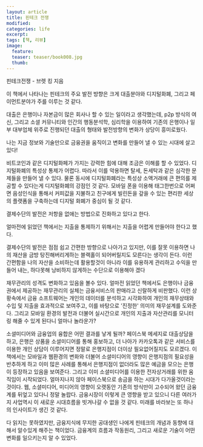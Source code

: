 ```yaml
---
layout: article
title: 핀테크 전쟁
modified:
categories: life
excerpt:
tags: [책, 리뷰]
image:
  feature:
  teaser: teaser/book008.jpg
  thumb:
---
```



핀테크전쟁 - 브렛 킹 지음

이 책에서 나타나는 핀테크의 주요 발전 방향은 크게 대출분야와 디지털화폐, 그리고 페이먼트분야가 주를 이루는 것 같다.



대출은 은행이나 자본금이 많은 회사나 할 수 있는 일이라고 생각했는데, p2p 방식의 여신, 그리고 소셜 커뮤니티와 인간의 행동분석학, 심리학을 이용하여 기존의 은행이나 일부 대부업체 위주로 진행되던 대출의 형태와 발전방향의 변화가 상당이 흥미로웠다. 

나는 지금 정보와 기술만으로 금융권을 움직이고 변화를 만들어 낼 수 있는 시대에 살고있다!






비트코인과 같은 디지털화페가 가지는 강력한 힘에 대해 조금은 이해를 할 수 있었다. 
디지털화폐의 특성상 통제가 어렵다. 
따라서 이를 악용하면 탈세, 돈세탁과 같은 심각한 문제들을 만들어 낼 수 있다. 
물론 동시에 디지털화폐라는 특성상 소액거래에 큰 편의를 제공할 수 있다는게 디지털화폐의 강점인 것 같다. 
모바일 폰을 이용해 태그한번으로 어쩌면 음성인식을 통해서 커피값을 지불하고 친구에게 빌린돈을 갚을 수 있는 편리한 세상의 플랫폼을 구축하는데 디지털 화폐가 중심이 될 것 같다.






결제수단의 발전은 저항을 없애는 방법으로 진화하고 있다고 한다. 

얼마전에 읽었던 책에서는 지출을 통제하기 위해서는 지출을 어렵게 만들어야 한다고 했다.

결제수단의 발전은 점점 쉽고 간편한 방향으로 나아가고 있지만, 
이를 잘못 이용하면 나의 재산을 금방 탕진해버리게하는 블랙홀이 되어버릴지도 모른다는 생각이 든다.
이런 간편함을 나의 자산을 소비하는데 활용할것이 아니라 이를 유용하게 관리하고 수익을 만들어 내는, 하다못해 낭비하지 않게하는 수단으로 이용해야 겠다


재무관리의 성격도 변화하고 있음을 볼수 있다. 얼마전 읽었던 책에서도 은행이나 금융권에서 제공하는 재무관리의 실체는 금융서비스의 판매라고 신랄하게 비판했다. 이런 상황속에서 금융 소프트웨어는 개인의 데이터를 분석하고 시각화하여 개인의 재무상태와 수입 및 지출을 효과적으로 보여주고, 이를 바탕으로 '진정한' 의미의 재무설계를 도와준다.
그리고 모바일 환경의 발전과 더불어 실시간으로 개인의 지출과 자산관리를 모니터링 해줄 수 있게 된다니 얼마나 놀라운가?



소셜미디어와 금융업의 융합은 어떤 결과를 낳게 될까? 
페이스북 메세지로 대출상담을 하고, 은행은 상품을 소셜미디어를 통해 홍보하고, 더 나아가 카카오톡과 같은 서비스를 이용한 개인 상담이 이루어지면 정말로 은행지점이 더이상 필요없어질지도 모르겠다. 이 책에서는 모바일과 웹환경의 변화와 더불어 소셜미디어의 영향이 은행지점의 필요성을 반추하게 하고 이미 많은 사례를 통해서 은행지점이 없더라도 많은 예금을 모으는 은행이 등장하고 있음을 보여준다.
그리고 이미 소셜미디어를 이용한 전자상거래를 위한 움직임이 시작되었다.
 얼마지나지 않아 페이스북으로 송금을 하는 시대가 다가올것이라는 것이다. 웹, 소셜미디어, 미디어의 영향이 오랫동안 기존의 방식만이 고수되어 왔던 금융계를 뒤엎고 있다니 정말 놀랍다. 금융시장이 이렇게 큰 영향을 받고 있으니 다른 여러가지 사업역시 이 새로운 시대흐름을 빗겨나갈 수 없을 것 같다. 미래를 바라보는 또 하나의 인사이트가 생긴 것 같다.
 

다 읽지는 못하였지만, 금융지식에 무지한 공대생인 나에게 핀테크의 개념과 동향에 대해서 알수있게 해주는 책이었다. 금융계의 흐름과 작동원리, 그리고 새로운 기술이 어떤 변화를 일으키는지 알 수 있었다.
